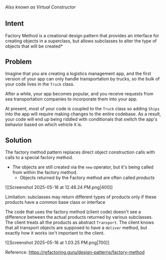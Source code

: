 ###### Also known as Virtual Constructor
## Intent
Factory Method is a creational design pattern that provides an interface for creating objects in a superclass, but allows subclasses to alter the type of objects that will be created*
## Problem
Imagine that you are creating a logistics management app, and the first version of your app can only handle transportation by trucks, so the bulk of your code lives in the `Truck` class.

After a while, your app becomes popular, and you receive requests from sea transportation companies to incorporate them into your app. 

At present, most of your code is coupled to the `Truck` class so adding `Ships` into the app will require making changes to the entire codebase. As a result, your code will end up being riddled with conditionals that switch the app's behavior based on which vehicle it is.

## Solution
The factory method pattern replaces direct object construction calls with calls to a special factory method. 
- The objects are still created via the `new` operator, but it's being called from within the factory method. 
	- Objects returned by the Factory method are often called *products*

![[Screenshot 2025-05-16 at 12.48.24 PM.png|400]]

Limitation: subclasses may return different types of products only if these products have a common base class or interface

The code that uses the factory method (client code) doesn't see a difference between the actual products returned by various subclasses. The client treats all the products as abstract `Transport`. The client knows that all transport objects are supposed to have a `deliver` method, but exactly how it works isn't important to the client.

![[Screenshot 2025-05-16 at 1.03.25 PM.png|700]]

Reference: https://refactoring.guru/design-patterns/factory-method